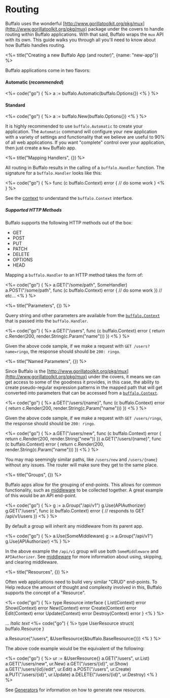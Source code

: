 # Routing

Buffalo uses the wonderful [http://www.gorillatoolkit.org/pkg/mux](http://www.gorillatoolkit.org/pkg/mux) package under the covers to handle routing within Buffalo applications. With that said, Buffalo wraps the `mux` API with its own. This guide walks you through all you'll need to know about how Buffalo handles routing.

<%= title("Creating a new Buffalo App (and router)", {name: "new-app"}) %>

Buffalo applications come in two flavors:

#### Automatic (_recommended_)

<%= code("go") { %>
a := buffalo.Automatic(buffalo.Options{})
<% } %>

#### Standard

<%= code("go") { %>
a := buffalo.New(buffalo.Options{})
<% } %>

It is highly recommended to use `buffalo.Automatic` to create your application. The `Automatic` command will configure your new application with a variety of settings and functionality that we believe are useful to 90% of all web applications. If you want "complete" control over your application, then just create a `New` Buffalo app.

<%= title("Mapping Handlers", {}) %>

All routing in Buffalo results in the calling of a `buffalo.Handler` function. The signature for a `buffalo.Handler` looks like this:

<%= code("go") { %>
func (c buffalo.Context) error {
  // do some work
}
<% } %>

See the [context](/docs/context) to understand the `buffalo.Context` interface.

##### Supported HTTP Methods

Buffalo supports the following HTTP methods out of the box:

* GET
* POST
* PUT
* PATCH
* DELETE
* OPTIONS
* HEAD

Mapping a `buffalo.Handler` to an HTTP method takes the form of:

<%= code("go") { %>
a.GET("/some/path", SomeHandler)
a.POST("/some/path", func (c buffalo.Context) error {
  // do some work
})
// etc...
<% } %>

<%= title("Parameters", {})  %>

Query string and other parameters are available from the [`buffalo.Context`](/docs/context) that is passed into the `buffalo.Handler`.

<%= code("go") { %>
a.GET("/users", func (c buffalo.Context) error {
  return c.Render(200, render.String(c.Param("name")))
})
<% } %>

Given the above code sample, if we make a request with `GET /users?name=ringo`, the response should should be `200: ringo`.

<%= title("Named Parameters", {}) %>

Since Buffalo is the [http://www.gorillatoolkit.org/pkg/mux](http://www.gorillatoolkit.org/pkg/mux) under the covers, it means we can get access to some of the goodness it provides, in this case, the ability to create pseudo-regular expression patterns in the mapped path that will get converted into parameters that can be accessed from a [`buffalo.Context`](/docs/context).

<%= code("go") { %>
a.GET("/users/{name}", func (c buffalo.Context) error {
  return c.Render(200, render.String(c.Param("name")))
})
<% } %>

Given the above code sample, if we make a request with `GET /users/ringo`, the response should should be `200: ringo`.

<%= code("go") { %>
a.GET("/users/new", func (c buffalo.Context) error {
  return c.Render(200, render.String("new"))
})
a.GET("/users/{name}", func (c buffalo.Context) error {
  return c.Render(200, render.String(c.Param("name")))
})
<% } %>

You may map seemingly similar paths, like `/users/new` and `/users/{name}` without any issues. The router will make sure they get to the same place.

<%= title("Groups", {}) %>

Buffalo apps allow for the grouping of end-points. This allows for common functionality, such as [middleware](/docs/middleware) to be collected together. A great example of this would be an API end-point.

<%= code("go") { %>
g := a.Group("/api/v1")
g.Use(APIAuthorizer)
g.GET("/users", func (c buffalo.Context) error {
  // responds to GET /api/v1/users
})
<% } %>

By default a group will inherit any middleware from its parent app.

<%= code("go") { %>
a.Use(SomeMiddleware)
g := a.Group("/api/v1")
g.Use(APIAuthorizer)
<% } %>

In the above example the `/api/v1` group will use both `SomeMiddleware` and `APIAuthorizer`. See [middleware](/docs/middleware) for more information about using, skipping, and clearing middleware.

<%= title("Resources", {}) %>

Often web applications need to build very similar "CRUD" end-points. To Help reduce the amount of thought and complexity involved in this, Buffalo supports the concept of a "Resource".

<%= code("go") { %>
type Resource interface {
	List(Context) error
	Show(Context) error
	New(Context) error
	Create(Context) error
	Edit(Context) error
	Update(Context) error
	Destroy(Context) error
}
<% } %>


...
<i>Italic text</i>
<%= code("go") { %>
type UserResource struct{
  buffalo.Resource
}

a.Resource("/users", &UserResource{&buffalo.BaseResource{}})
<% } %>

The above code example would be the equivalent of the following:

<%= code("go") { %>
ur := &UserResource{}
a.GET("/users", ur.List)
a.GET("/users/new", ur.New)
a.GET("/users/{id}", ur.Show)
a.GET("/users/{id}/edit", ur.Edit)
a.POST("/users", ur.Create)
a.PUT("/users/{id}", ur.Update)
a.DELETE("/users/{id}", ur.Destroy)
<% } %>

See [Generators](/docs/generators#resources) for information on how to generate new resources.

